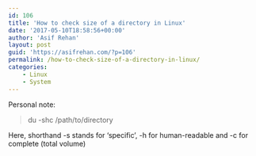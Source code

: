 ```yaml
---
id: 106
title: 'How to check size of a directory in Linux'
date: '2017-05-10T18:58:56+00:00'
author: 'Asif Rehan'
layout: post
guid: 'https://asifrehan.com/?p=106'
permalink: /how-to-check-size-of-a-directory-in-linux/
categories:
    - Linux
    - System
---
```


Personal note:

> du -shc /path/to/directory

Here, shorthand -s stands for ‘specific’, -h for human-readable and -c for complete (total volume)